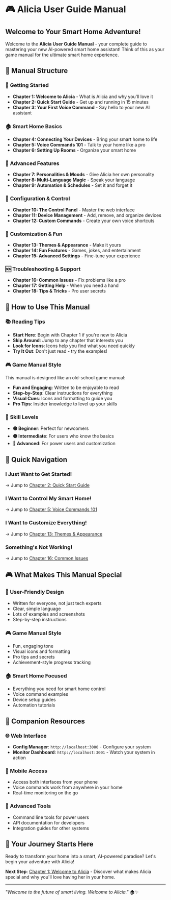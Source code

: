 # 🎮 Alicia User Guide Manual

## Welcome to Your Smart Home Adventure!

Welcome to the **Alicia User Guide Manual** - your complete guide to mastering your new AI-powered smart home assistant! Think of this as your game manual for the ultimate smart home experience.

## 📖 **Manual Structure**

### 🚀 **Getting Started**
- **Chapter 1: Welcome to Alicia** - What is Alicia and why you'll love it
- **Chapter 2: Quick Start Guide** - Get up and running in 15 minutes
- **Chapter 3: Your First Voice Command** - Say hello to your new AI assistant

### 🏠 **Smart Home Basics**
- **Chapter 4: Connecting Your Devices** - Bring your smart home to life
- **Chapter 5: Voice Commands 101** - Talk to your home like a pro
- **Chapter 6: Setting Up Rooms** - Organize your smart home

### 🎯 **Advanced Features**
- **Chapter 7: Personalities & Moods** - Give Alicia her own personality
- **Chapter 8: Multi-Language Magic** - Speak your language
- **Chapter 9: Automation & Schedules** - Set it and forget it

### 🔧 **Configuration & Control**
- **Chapter 10: The Control Panel** - Master the web interface
- **Chapter 11: Device Management** - Add, remove, and organize devices
- **Chapter 12: Custom Commands** - Create your own voice shortcuts

### 🎨 **Customization & Fun**
- **Chapter 13: Themes & Appearance** - Make it yours
- **Chapter 14: Fun Features** - Games, jokes, and entertainment
- **Chapter 15: Advanced Settings** - Fine-tune your experience

### 🆘 **Troubleshooting & Support**
- **Chapter 16: Common Issues** - Fix problems like a pro
- **Chapter 17: Getting Help** - When you need a hand
- **Chapter 18: Tips & Tricks** - Pro user secrets

## 🎯 **How to Use This Manual**

### 📚 **Reading Tips**
- **Start Here**: Begin with Chapter 1 if you're new to Alicia
- **Skip Around**: Jump to any chapter that interests you
- **Look for Icons**: Icons help you find what you need quickly
- **Try It Out**: Don't just read - try the examples!

### 🎮 **Game Manual Style**
This manual is designed like an old-school game manual:
- **Fun and Engaging**: Written to be enjoyable to read
- **Step-by-Step**: Clear instructions for everything
- **Visual Cues**: Icons and formatting to guide you
- **Pro Tips**: Insider knowledge to level up your skills

### 🎯 **Skill Levels**
- **🟢 Beginner**: Perfect for newcomers
- **🟡 Intermediate**: For users who know the basics
- **🔴 Advanced**: For power users and customization

## 🚀 **Quick Navigation**

### **I Just Want to Get Started!**
→ Jump to [Chapter 2: Quick Start Guide](02-Quick-Start.md)

### **I Want to Control My Smart Home!**
→ Jump to [Chapter 5: Voice Commands 101](05-Voice-Commands.md)

### **I Want to Customize Everything!**
→ Jump to [Chapter 13: Themes & Appearance](13-Themes-Appearance.md)

### **Something's Not Working!**
→ Jump to [Chapter 16: Common Issues](16-Common-Issues.md)

## 🎮 **What Makes This Manual Special**

### **🎯 User-Friendly Design**
- Written for everyone, not just tech experts
- Clear, simple language
- Lots of examples and screenshots
- Step-by-step instructions

### **🎮 Game Manual Style**
- Fun, engaging tone
- Visual icons and formatting
- Pro tips and secrets
- Achievement-style progress tracking

### **🏠 Smart Home Focused**
- Everything you need for smart home control
- Voice command examples
- Device setup guides
- Automation tutorials

## 📱 **Companion Resources**

### **🌐 Web Interface**
- **Config Manager**: `http://localhost:3000` - Configure your system
- **Monitor Dashboard**: `http://localhost:3001` - Watch your system in action

### **📱 Mobile Access**
- Access both interfaces from your phone
- Voice commands work from anywhere in your home
- Real-time monitoring on the go

### **🔧 Advanced Tools**
- Command line tools for power users
- API documentation for developers
- Integration guides for other systems

## 🎯 **Your Journey Starts Here**

Ready to transform your home into a smart, AI-powered paradise? Let's begin your adventure with Alicia!

**Next Step**: [Chapter 1: Welcome to Alicia](01-Welcome-to-Alicia.md) - Discover what makes Alicia special and why you'll love having her in your home.

---

*"Welcome to the future of smart living. Welcome to Alicia."* 🏠✨
